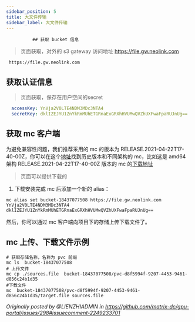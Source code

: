 ```yaml
---
sidebar_position: 5
title: 大文件传输
sidebar_label: 大文件传输
---
```

              ## 获取 bucket 信息
> 页面获取，对外的 s3 gateway 访问地址  https://file.gw.neolink.com
``` url
 https://file.gw.neolink.com
```
## 获取认证信息 
> 页面获取，保存在用户空间的secret
``` yaml
  accessKey: YnVja2V0LTE4NDM3MDc3NTA4
  secretKey: dklIZEJYU1ZnYkRmMUhETGRnaExGRXhHVUMwQVZhUXFwaFpaRUJnUg==
```
## 获取 mc 客户端
为避免兼容性问题，我们推荐采用的 mc 的版本为 RELEASE.2021-04-22T17-40-00Z，你可以在这个[地址](https://dl.min.io/client/mc/release)找到历史版本和不同架构的 mc，比如这是 amd64 架构 RELEASE.2021-04-22T17-40-00Z 版本的 mc 的[下载地址](https://dl.min.io/client/mc/release/linux-amd64/archive/mc.RELEASE.2021-04-22T17-40-00Z)

> 页面可以提供下载的
1. 下载安装完成 mc 后添加一个新的 alias：

``` shell
mc alias set bucket-18437077508 https://file.gw.neolink.com YnVja2V0LTE4NDM3MDc3NTA4 dklIZEJYU1ZnYkRmMUhETGRnaExGRXhHVUMwQVZhUXFwaFpaRUJnUg==

```
然后，你可以通过 mc 客户端向项目下的存储上传下载文件了。
## mc 上传、下载文件示例
``` shell
# 获取存储名称，名称为 pvc 前缀
mc ls  bucket-18437077508 
# 上传文件
mc cp ./sources.file  bucket-18437077508/pvc-d8f5994f-9207-4453-9461-d856c24b1d35
#下载文件
mc  bucket-18437077508/pvc-d8f5994f-9207-4453-9461-d856c24b1d35/target.file sources.file
```

_Originally posted by @LIENZHIADMIN in https://github.com/matrix-dc/gpu-portal/issues/298#issuecomment-2249233701_
            